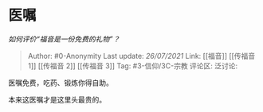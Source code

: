 # 医嘱
*如何评价“福音是一份免费的礼物”？*

> Author: #0-Anonymity
> Last update: *26/07/2021*
> Link: [[福音]] [[传福音 1]] [[传福音 2]] [[传福音 3]]
> Tag: #3-信仰/3C-宗教 
> 评论区:
> 泛讨论:

医嘱免费，吃药、锻炼你得自助。

本来这医嘱才是这里头最贵的。
